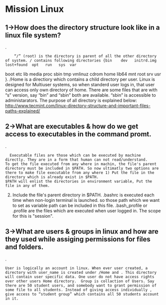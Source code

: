 


Mission Linux
==========
1->How does the directory structure look like in a linux file system?
------------------------------------------------------------------------------------
.

		“/” (root) is the directory is parent of all the other directory of system. / contains following directories {bin    dev   initrd.img  lost+found  opt   run   sys  var
 boot   etc   lib   media       proc  sbin  tmp  vmlinuz
 cdrom  home  lib64       mnt         root  srv   usr
}. /Home is a directiory which contains a child directory per user. Linux is designed for Multiuser systems, so when standerd user logs in, that user can access only own directory of home. There are some files that are with “s” version, say “bin” and “sbin” both are available. “sbin” is accessible to administarators. 
The purpose of all directory is explained below:
 http://www.tecmint.com/linux-directory-structure-and-important-files-paths-explained/


2->What are executables & how do we get access to executables in the command promt.
----------------------------------------------------------------------------------------------------------
.


	  Executable files are those which can be executed by machine directly. They are in a form that human can not read/understand.
	To get the file executed from any where in machin, the file's parent directory must be included in $PATH. So now ultimatly two options are there to make file executable from any where 1) Put the file in the directory which is already exist in $PATH.
	$PATH will enlist the directories in environment variable, Put the file in any of them.
2) Include the file's parent directory in $PATH.
	.bashrc is executed each time when non-login terminal is launched. so those path which we want to set as variable path can be included in this file. 
	.bash_profile or .profile are the files which are executed when user logged in. The scope for this is "session". 

3->What are users &  groups in linux and how are they used while assiging permissions for files and folders.
------------------------------------------------------------------------------------------------------------------------

.

	User is logically an account in linux. When ever user created, a directory with user_name is created under /Home and . This directory will contain user specific data. One user do not have access rights over other users Home directory.  Group is collaction of Users. Say there are 50 student users, and somebody want to grant permission of some file to all students. Instead of giving access individually , give access to “student group” which contains all 50 students account in it. 

